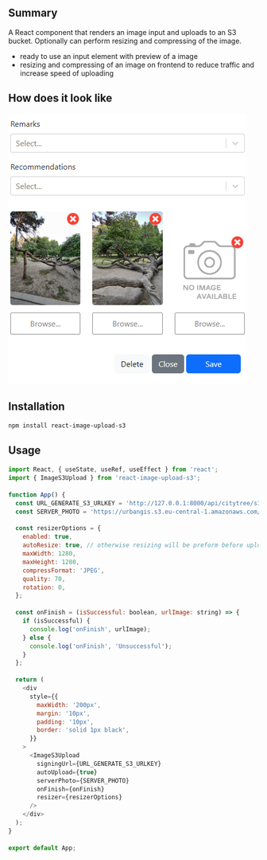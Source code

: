 ## Summary

A React component that renders an image input and uploads to an S3 bucket. Optionally can perform resizing and compressing of the image.

- ready to use an input element with preview of a image
- resizing and compressing of an image on frontend to reduce traffic and increase speed of uploading

## How does it look like

![Editor](https://github.com/DriveSoft/images/blob/master/react-image-upload-s3.png?raw=true)

## Installation

```
npm install react-image-upload-s3
```

## Usage

```js
import React, { useState, useRef, useEffect } from 'react';
import { ImageS3Upload } from 'react-image-upload-s3';

function App() {
  const URL_GENERATE_S3_URLKEY = 'http://127.0.0.1:8000/api/citytree/s3/generate_signed_url/';
  const SERVER_PHOTO = 'https://urbangis.s3.eu-central-1.amazonaws.com/';

  const resizerOptions = {
    enabled: true,
    autoResize: true, // otherwise resizing will be preform before uploading, the parametr doesn't make sense if autoUpload = True
    maxWidth: 1280,
    maxHeight: 1280,
    compressFormat: 'JPEG',
    quality: 70,
    rotation: 0,
  };

  const onFinish = (isSuccessful: boolean, urlImage: string) => {
    if (isSuccessful) {
      console.log('onFinish', urlImage);
    } else {
      console.log('onFinish', 'Unsuccessful');
    }
  };

  return (
    <div
      style={{
        maxWidth: '200px',
        margin: '10px',
        padding: '10px',
        border: 'solid 1px black',
      }}
    >
      <ImageS3Upload
        signingUrl={URL_GENERATE_S3_URLKEY}
        autoUpload={true}
        serverPhoto={SERVER_PHOTO}
        onFinish={onFinish}
        resizer={resizerOptions}
      />
    </div>
  );
}

export default App;
```

